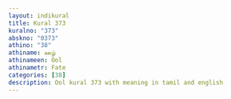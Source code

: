 ```yaml
---
layout: indikural
title: Kural 373
kuralno: "373"
abskno: "0373"
athino: "38"
athiname: ஊழ்
athinameen: Ool
athinametr: Fate
categories: [38]
description: Ool kural 373 with meaning in tamil and english 
---
```



